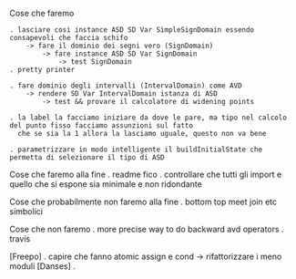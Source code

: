 Cose che faremo

    . lasciare cosi instance ASD SD Var SimpleSignDomain essendo consapevoli che faccia schifo
        -> fare il dominio dei segni vero (SignDomain)
            -> fare instance ASD SD Var SignDomain
                -> test SignDomain
    . pretty printer

    . fare dominio degli intervalli (IntervalDomain) come AVD
        -> rendere SD Var IntervalDomain istanza di ASD
            -> test && provare il calcolatore di widening points

    . la label la facciamo iniziare da dove le pare, ma tipo nel calcolo del punto fisso facciamo assunzioni sul fatto
      che se sia la 1 allora la lasciamo uguale, questo non va bene

    . parametrizzare in modo intelligente il buildInitialState che permetta di selezionare il tipo di ASD

Cose che faremo alla fine
    . readme fico
    . controllare che tutti gli import e quello che si espone sia minimale e non ridondante

Cose che probabilmente non faremo alla fine
    . bottom top meet join etc simbolici

Cose che non faremo
    . more precise way to do backward avd operators
    . travis


[Freepo]
    . capire che fanno atomic assign e cond -> rifattorizzare i meno moduli
[Danses]
    .